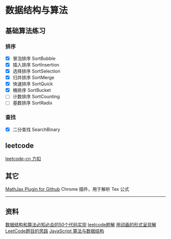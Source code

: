 # 数据结构与算法


## 基础算法练习
### 排序
- [x] 冒泡排序 SortBubble
- [x] 插入排序 SortInsertion
- [x] 选择排序 SortSelection
- [x] 归并排序 SortMerge
- [x] 快速排序 SortQuick
- [x] 桶排序 SortBucket
- [ ] 计数排序 SortCounting
- [ ] 基数排序 SortRadix

### 查找
- [x] 二分查找 SearchBinary


## leetcode
[leetcode-cn 力扣](https://leetcode-cn.com/)


## 其它
[MathJax Plugin for Github](https://chrome.google.com/webstore/detail/github-with-mathjax/ioemnmodlmafdkllaclgeombjnmnbima) Chrome 插件，用于解析 Tex 公式


---

## 资料
[数据结构和算法必知必会的50个代码实现](https://github.com/wangzheng0822/algo)
[leetcode题解](https://github.com/azl397985856/leetcode)
[用动画的形式呈现解LeetCode题目的思路](https://github.com/MisterBooo/LeetCodeAnimation)
[JavaScript 算法与数据结构](https://github.com/trekhleb/javascript-algorithms/blob/master/README.zh-CN.md)
